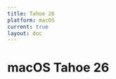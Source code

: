 ```yaml
---
title: Tahoe 26
platform: macOS
current: true
layout: doc
---
```


# macOS Tahoe 26

<BetaFeatures 
  title="Tahoe 26" 
  platform="macOS"
/>
